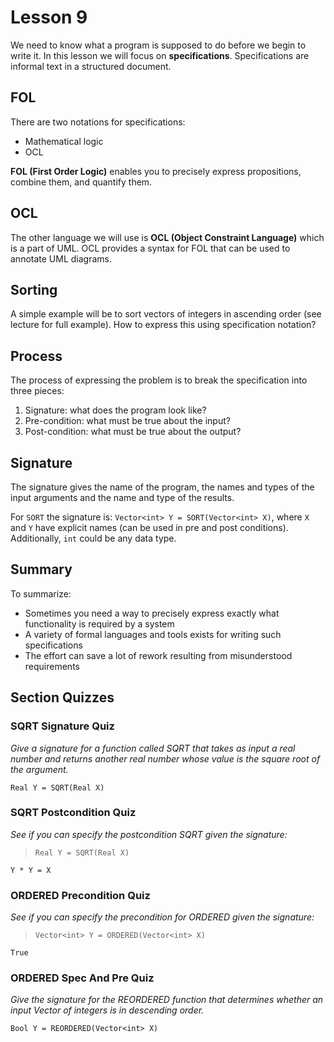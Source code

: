 # Lesson 9

We need to know what a program is supposed to do before we begin to write it. In this lesson we will focus on **specifications**. Specifications are informal text in a structured document.

## FOL

There are two notations for specifications:

- Mathematical logic
- OCL

**FOL (First Order Logic)** enables you to precisely express propositions, combine them, and quantify them.

## OCL

The other language we will use is **OCL (Object Constraint Language)** which is a part of UML. OCL provides a syntax for FOL that can be used to annotate UML diagrams.

## Sorting

A simple example will be to sort vectors of integers in ascending order (see lecture for full example). How to express this using specification notation?

## Process

The process of expressing the problem is to break the specification into three pieces:

1. Signature: what does the program look like?
2. Pre-condition: what must be true about the input?
3. Post-condition: what must be true about the output?

## Signature

The signature gives the name of the program, the names and types of the input arguments and the name and type of the results.

For `SORT` the signature is: `Vector<int> Y = SORT(Vector<int> X)`, where `X` and `Y` have explicit names (can be used in pre and post conditions). Additionally, `int` could be any data type.

## Summary

To summarize:

- Sometimes you need a way to precisely express exactly what functionality is required by a system
- A variety of formal languages and tools exists for writing such specifications
- The effort can save a lot of rework resulting from misunderstood requirements

## Section Quizzes

### SQRT Signature Quiz

_Give a signature for a function called SQRT that takes as input a real number and returns another real number whose value is the square root of the argument._

`Real Y = SQRT(Real X)`

### SQRT Postcondition Quiz

_See if you can specify the postcondition SQRT given the signature:_

> `Real Y = SQRT(Real X)`

`Y * Y = X`

### ORDERED Precondition Quiz

_See if you can specify the precondition for ORDERED given the signature:_

> `Vector<int> Y = ORDERED(Vector<int> X)`

`True`

### ORDERED Spec And Pre Quiz

_Give the signature for the REORDERED function that determines whether an input Vector of integers is in descending order._

`Bool Y = REORDERED(Vector<int> X)`
